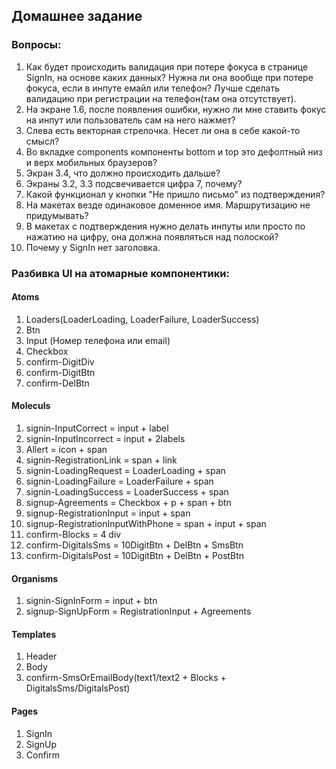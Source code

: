 ## Домашнее задание

### Вопросы:

1. Как будет происходить валидация при потере фокуса в странице SignIn, на основе каких данных? Нужна ли она вообще при потере фокуса, если в инпуте емайл или телефон? Лучше сделать валидацию при регистрации на телефон(там она отсутствует).
2. На экране 1.6, после появления ошибки, нужно ли мне ставить фокус на инпут или пользователь сам на него нажмет?
3. Слева есть векторная стрелочка. Несет ли она в себе какой-то смысл?
4. Во вкладке components компоненты bottom и top это дефолтный низ и верх мобильных браузеров?
5. Экран 3.4, что должно происходить дальше?
6. Экраны 3.2, 3.3 подсвечивается цифра 7, почему?
7. Какой функционал у кнопки "Не пришло письмо" из подтверждения?
8. На макетах везде одинаковое доменное имя. Маршрутизацию не придумывать?
9. В макетах с подтверждения нужно делать инпуты или просто по нажатию на цифру, она должна появляться над полоской?
10. Почему у SignIn нет заголовка.

### Разбивка UI на атомарные компонентики:

#### Atoms
1. Loaders(LoaderLoading, LoaderFailure, LoaderSuccess)
2. Btn
3. Input (Номер телефона или email)
4. Checkbox
5. confirm-DigitDiv
6. confirm-DigitBtn
7. confirm-DelBtn
#### Moleculs
1. signin-InputCorrect = input + label
2. signin-InputIncorrect = input + 2labels
3. Allert = icon + span
4. signin-RegistrationLink = span + link
5. signin-LoadingRequest = LoaderLoading + span
6. signin-LoadingFailure = LoaderFailure + span
7. signin-LoadingSuccess = LoaderSuccess + span
8. signup-Agreements = Checkbox + p + span + btn
9. signup-RegistrationInput = input + span
10. signup-RegistrationInputWithPhone = span + input + span
11. confirm-Blocks = 4 div
12. confirm-DigitalsSms = 10DigitBtn + DelBtn + SmsBtn
13. confirm-DigitalsPost = 10DigitBtn + DelBtn + PostBtn
#### Organisms
1. signin-SignInForm = input + btn
2. signup-SignUpForm = RegistrationInput + Agreements
#### Templates
1. Header 
2. Body
3. confirm-SmsOrEmailBody(text1/text2 + Blocks + DigitalsSms/DigitalsPost)
#### Pages
1. SignIn
2. SignUp
3. Confirm